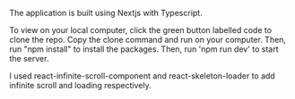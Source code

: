 The application is built using Nextjs with Typescript.

To view on your local computer, click the green button labelled code to clone the repo. Copy the clone command and run on your computer. Then, run "npm install" to install the packages. Then, run 'npm run dev' to start the server.

I used react-infinite-scroll-component and react-skeleton-loader to add infinite scroll and loading respectively.